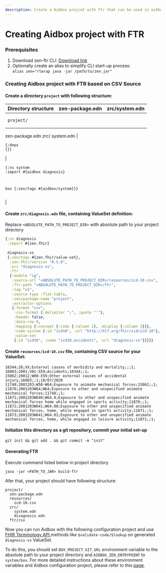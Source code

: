 ```yaml
---
description: Create a Aidbox projcet with ftr that can be used in aidbox
---
```


# Creating Aidbox project with FTR

### Prerequisites

1. Download zen-ftr CLI: [Download link](https://github.com/HealthSamurai/ftr/releases/download/0.0.2/zen.jar)
2. Optionally create an alias to simplify CLI start-up process:\
   `alias zen="rlwrap java -jar /path/to/zen.jar"`

### Creating Aidbox project with FTR based on CSV Source

#### Create a directory `project` with following structure:

| Directory structure                                                      | zen-package.edn                                                                  | zrc/system.edn                                                                                                                                       |
| ------------------------------------------------------------------------ | -------------------------------------------------------------------------------- | ---------------------------------------------------------------------------------------------------------------------------------------------------- |
| <pre><code>project/
  zen-package.edn
  zrc/
    system.edn</code></pre> | <pre class="language-clojure"><code class="lang-clojure">{:deps {}}</code></pre> | <pre class="language-clojure"><code class="lang-clojure">{:ns system
 :import #{aidbox diagnosis}
 
 box
 {:zen/tags #{aidbox/system}}}</code></pre> |

#### Create `zrc/diagnosis.edn` file, containing ValueSet definition:

Replace `<ABSOLUTE_PATH_TO_PROJECT_DIR>` with absolute path to your project directory

```clojure
{:ns diagnosis
 :import #{zen.fhir}
 
 diagnosis-vs
 {:zen/tags #{zen.fhir/value-set},
  :zen.fhir/version "0.5.0",
  :uri "diagnosis-vs",
  :ftr
  {:module "ig",
   :source-url "<ABSOLUTE_PATH_TO_PROJECT_DIR>/resources/icd-10.csv",
   :ftr-path "<ABSOLUTE_PATH_TO_PROJECT_DIR>/ftr",
   :tag "v1",
   :source-type :flat-table,
   :zen/package-name "project",
   :extractor-options
   {:format "csv",
    :csv-format {:delimiter ";", :quote "'"},
    :header false,
    :data-row 0,
    :mapping {:concept {:code {:column 2}, :display {:column 3}}},
    :code-system {:id "icd10", :url "http://hl7.org/fhir/sid/icd-10"},
    :value-set
    {:id "icd10", :name "icd10.accidents", :url "diagnosis-vs"}}}}}

```

#### Create `resources/icd-10.csv` file, containing CSV source for your ValueSet:

```csv
10344;20;XX;External causes of morbidity and mortality;;;1;
16003;2001;V01-X59;Accidents;10344;;1;
15062;20012;W00-X59;Other external causes of accidental injury;16003;;1;10/07/2020
11748;2001203;W50-W64;Exposure to animate mechanical forces;15062;;1;
11870;2001203W64;W64;Exposure to other and unspecified animate mechanical forces;11748;;1;
11871;2001203W640;W64.0;Exposure to other and unspecified animate mechanical forces home while engaged in sports activity;11870;;1;
11872;2001203W641;W64.00;Exposure to other and unspecified animate mechanical forces, home, while engaged in sports activity;11871;;1;
11873;2001203W641;W64.01;Exposure to other and unspecified animate mechanical forces, home, while engaged in leisure activity;11871;;1;
```

#### Initialize this directory as a git repository, commit your initial set-up

```
git init && git add . && git commit -m "init"
```

#### Generating FTR

Execute command listed below in project directory

```
java -jar <PATH_TO_JAR> build-ftr
```

Afer that, your project should have following structure:

```
project/
  zen-package.edn
  resources/
    icd-10.csv
  zrc/
    system.edn
    disagnosis.edn
  ftr/csv
```

Now you can run Aidbox with the following configuration project and use [FHIR Terminology API ](../valueset/)methods like `$validate-code/$lookup` on generated `diagnosis-vs` ValueSet.&#x20;

To do this, you should set `BOX_PROJECT_GIT_URL` environment variable to the absolute path to your project directory and `AIDBOX_ZEN_ENTRYPOINT` to `system/box`. For more detailed instructions about these environment variables and Aidbox configuration project, please refer to this [page](../../getting-started/run-aidbox-locally-with-docker/).
